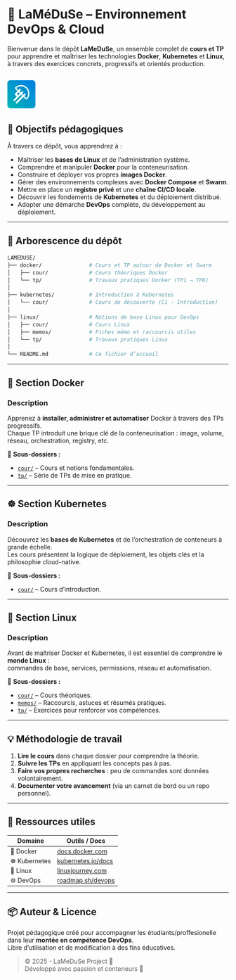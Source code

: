# 🐙 LaMéDuSe – Environnement DevOps & Cloud

Bienvenue dans le dépôt **LaMeDuSe**, un ensemble complet de **cours et TP** pour apprendre et maîtriser les technologies **Docker**, **Kubernetes** et **Linux**, à travers des exercices concrets, progressifs et orientés production.

![LaMeDuSe_LOGO](./img/LaMeDuSe_logo.webp)
---

## 🎯 Objectifs pédagogiques

À travers ce dépôt, vous apprendrez à :

- Maîtriser les **bases de Linux** et de l’administration système.  
- Comprendre et manipuler **Docker** pour la conteneurisation.  
- Construire et déployer vos propres **images Docker**.  
- Gérer des environnements complexes avec **Docker Compose** et **Swarm**.  
- Mettre en place un **registre privé** et une **chaîne CI/CD locale**.  
- Découvrir les fondements de **Kubernetes** et du déploiement distribué.  
- Adopter une démarche **DevOps** complète, du développement au déploiement.

---

## 🧱 Arborescence du dépôt

```bash
LAMEDUSE/
├── docker/               # Cours et TP autour de Docker et Swarm
│   ├── cour/             # Cours théoriques Docker
│   └── tp/               # Travaux pratiques Docker (TP1 → TP8)
│
├── kubernetes/           # Introduction à Kubernetes
│   └── cour/             # Cours de découverte (C1 - Introduction)
│
├── linux/                # Notions de base Linux pour DevOps
│   ├── cour/             # Cours Linux
│   ├── memos/            # Fiches mémo et raccourcis utiles
│   └── tp/               # Travaux pratiques Linux
│
└── README.md             # Ce fichier d’accueil
```

---

## 🐋 Section Docker

### Description
Apprenez à **installer, administrer et automatiser** Docker à travers des TPs progressifs.  
Chaque TP introduit une brique clé de la conteneurisation : image, volume, réseau, orchestration, registry, etc.

📘 **Sous-dossiers :**
- [`cour/`](docker/cour) – Cours et notions fondamentales.  
- [`tp/`](docker/tp) – Série de TPs de mise en pratique.

---

## ☸️ Section Kubernetes

### Description
Découvrez les **bases de Kubernetes** et de l’orchestration de conteneurs à grande échelle.  
Les cours présentent la logique de déploiement, les objets clés et la philosophie cloud-native.

📘 **Sous-dossiers :**
- [`cour/`](kubernetes/cour) – Cours d’introduction.

---

## 🐧 Section Linux

### Description
Avant de maîtriser Docker et Kubernetes, il est essentiel de comprendre le **monde Linux** :  
commandes de base, services, permissions, réseau et automatisation.

📘 **Sous-dossiers :**
- [`cour/`](linux/cour) – Cours théoriques.  
- [`memos/`](linux/memos) – Raccourcis, astuces et résumés pratiques.  
- [`tp/`](linux/tp) – Exercices pour renforcer vos compétences.

---

## 💡 Méthodologie de travail

1. **Lire le cours** dans chaque dossier pour comprendre la théorie.  
2. **Suivre les TPs** en appliquant les concepts pas à pas.  
3. **Faire vos propres recherches** : peu de commandes sont données volontairement.  
4. **Documenter votre avancement** (via un carnet de bord ou un repo personnel).

---

## 🧠 Ressources utiles

| Domaine | Outils / Docs |
|----------|----------------|
| 🐋 Docker | [docs.docker.com](https://docs.docker.com) |
| ☸️ Kubernetes | [kubernetes.io/docs](https://kubernetes.io/docs/home/) |
| 🐧 Linux | [linuxjourney.com](https://linuxjourney.com) |
| ⚙️ DevOps | [roadmap.sh/devops](https://roadmap.sh/devops) |

---

## 📦 Auteur & Licence

Projet pédagogique créé pour accompagner les étudiants/proffesionelle dans leur **montée en compétence DevOps**.  
Libre d’utilisation et de modification à des fins éducatives.

> © 2025 - LaMeDuSe Project 🧠  
> Développé avec passion et conteneurs 🚀

